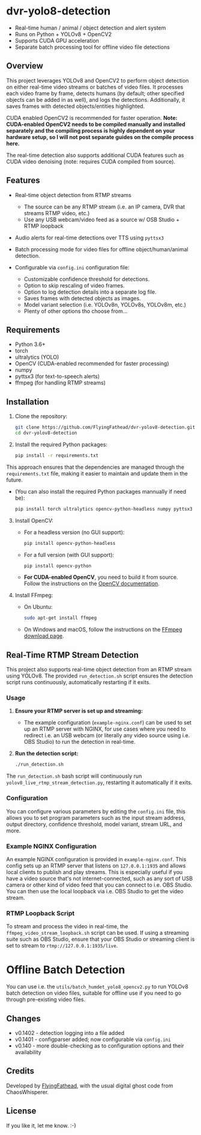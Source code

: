 # dvr-yolo8-detection

- Real-time human / animal / object detection and alert system
- Runs on Python + YOLOv8 + OpenCV2
- Supports CUDA GPU acceleration
- Separate batch processing tool for offline video file detections

## Overview

This project leverages YOLOv8 and OpenCV2 to perform object detection on either real-time video streams or batches of video files. It processes each video frame by frame, detects humans (by default; other specified objects can be added in as well), and logs the detections. Additionally, it saves frames with detected objects/entities highlighted.

CUDA enabled OpenCV2 is recommended for faster operation. **Note: CUDA-enabled OpenCV2 needs to be compiled manually and installed separately and the compiling process is highly dependent on your hardware setup, so I will not post separate guides on the compile process here.**

The real-time detection also supports additional CUDA features such as CUDA video denoising (note: requires CUDA compiled from source).

## Features

- Real-time object detection from RTMP streams
   - The source can be any RTMP stream (i.e. an IP camera, DVR that streams RTMP video, etc.)
   - Use any USB webcam/video feed as a source w/ OSB Studio + RTMP loopback
- Audio alerts for real-time detections over TTS using `pyttsx3`   
- Batch processing mode for video files for offline object/human/animal detection.

- Configurable via `config.ini` configuration file:
   - Customizable confidence threshold for detections.
   - Option to skip rescaling of video frames.
   - Option to log detection details into a separate log file.
   - Saves frames with detected objects as images.
   - Model variant selection (i.e. YOLOv8n, YOLOv8s, YOLOv8m, etc.)
   - Plenty of other options tho choose from...

## Requirements

- Python 3.6+
- torch
- ultralytics (YOLO)
- OpenCV (CUDA-enabled recommended for faster processing)
- numpy
- pyttsx3 (for text-to-speech alerts)
- ffmpeg (for handling RTMP streams)

## Installation

1. Clone the repository:

   ```bash
   git clone https://github.com/FlyingFathead/dvr-yolov8-detection.git
   cd dvr-yolov8-detection
   ```

2. Install the required Python packages:

   ```bash
   pip install -r requirements.txt
   ```

This approach ensures that the dependencies are managed through the `requirements.txt` file, making it easier to maintain and update them in the future.

- (You can also install the required Python packages mannually if need be):

   ```bash
   pip install torch ultralytics opencv-python-headless numpy pyttsx3 configparser
   ```

3. Install OpenCV:
   - For a headless version (no GUI support):
     ```bash
     pip install opencv-python-headless
     ```
   - For a full version (with GUI support):
     ```bash
     pip install opencv-python
     ```
   - **For CUDA-enabled OpenCV**, you need to build it from source. Follow the instructions on the [OpenCV documentation](https://docs.opencv.org/master/d6/d15/tutorial_building_tegra_cuda.html).

4. Install FFmpeg:
   - On Ubuntu:
     ```bash
     sudo apt-get install ffmpeg
     ```
   - On Windows and macOS, follow the instructions on the [FFmpeg download page](https://ffmpeg.org/download.html).

## Real-Time RTMP Stream Detection

This project also supports real-time object detection from an RTMP stream using YOLOv8. The provided `run_detection.sh` script ensures the detection script runs continuously, automatically restarting if it exits.

### Usage

1. **Ensure your RTMP server is set up and streaming:**
   - The example configuration (`example-nginx.conf`) can be used to set up an RTMP server with NGINX, for use cases where you need to redirect i.e. an USB webcam (or literally any video source using i.e. OBS Studio) to run the detection in real-time.   

2. **Run the detection script:**

   ```bash
   ./run_detection.sh
   ```

The `run_detection.sh` bash script will continuously run `yolov8_live_rtmp_stream_detection.py`, restarting it automatically if it exits.

### Configuration

You can configure various parameters by editing the `config.ini` file, this allows you to set program parameters such as the input stream address, output directory, confidence threshold, model variant, stream URL, and more.

### Example NGINX Configuration

An example NGINX configuration is provided in `example-nginx.conf`. This config sets up an RTMP server that listens on `127.0.0.1:1935` and allows local clients to publish and play streams. This is especially useful if you have a video source that's not internet-connected, such as any sort of USB camera or other kind of video feed that you can connect to i.e. OBS Studio. You can then use the local loopback via i.e. OBS Studio to get the video stream.

### RTMP Loopback Script

To stream and process the video in real-time, the `ffmpeg_video_stream_loopback.sh` script can be used. If using a streaming suite such as OBS Studio, ensure that your OBS Studio or streaming client is set to stream to `rtmp://127.0.0.1:1935/live`.

# Offline Batch Detection

You can use i.e. the `utils/batch_humdet_yolo8_opencv2.py` to run YOLOv8 batch detection on video files, suitable for offline use if you need to go through pre-existing video files.

## Changes
- v0.1402 - detection logging into a file added
- v0.1401 - configparser added; now configurable via `config.ini`
- v0.140 - more double-checking as to configuration options and their availability

## Credits
Developed by [FlyingFathead](https://github.com/FlyingFathead), with the usual digital ghost code from ChaosWhisperer.

## License
If you like it, let me know. :-)